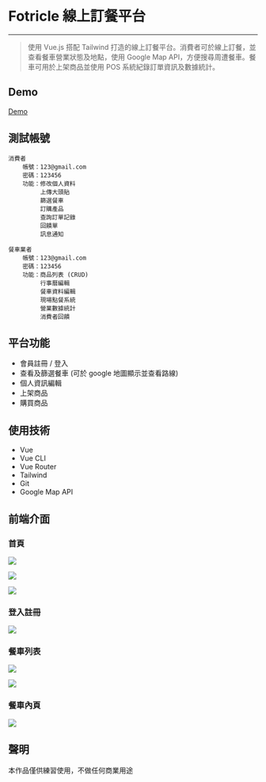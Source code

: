 # Fotricle 線上訂餐平台
----
> 使用 Vue.js 搭配 Tailwind 打造的線上訂餐平台。消費者可於線上訂餐，並查看餐車營業狀態及地點，使用 Google Map API，方便搜尋周遭餐車。餐車可用於上架商品並使用 POS 系統紀錄訂單資訊及數據統計。

## Demo
[Demo](http://fotricle.rocket-coding.com/index.html#/Home)

## 測試帳號
```
消費者
    帳號：123@gmail.com
    密碼：123456
    功能：修改個人資料
         上傳大頭貼
         篩選餐車
         訂購產品
         查詢訂單記錄
         回饋單
         訊息通知

餐車業者
    帳號：123@gmail.com
    密碼：123456
    功能：商品列表 (CRUD)
         行事曆編輯
         餐車資料編輯
         現場點餐系統
         營業數據統計
         消費者回饋
```

## 平台功能
* 會員註冊 / 登入
* 查看及篩選餐車 (可於 google 地圖顯示並查看路線)
* 個人資訊編輯
* 上架商品
* 購買商品

## 使用技術
* Vue
* Vue CLI
* Vue Router
* Tailwind
* Git
* Google Map API

## 前端介面

### 首頁
![](https://i.imgur.com/3HpLoBh.jpg)

![](https://i.imgur.com/g7Tu4dG.png)

![](https://i.imgur.com/l5JN17N.png)

### 登入註冊

![](https://i.imgur.com/FsmSuHp.jpg)

### 餐車列表

![](https://i.imgur.com/KFH9PGN.jpg)

![](https://i.imgur.com/dUMkHiD.png)

### 餐車內頁

![](https://i.imgur.com/WbFUgqp.png)

## 聲明
本作品僅供練習使用，不做任何商業用途

